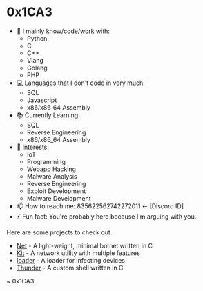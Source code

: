 # 0x1CA3

- 🔭 I mainly know/code/work with: 
  *   Python
  *   C
  *   C++
  *   Vlang
  *   Golang
  *   PHP
- 💻 Languages that I don't code in very much:
  *   SQL
  *   Javascript
  *   x86/x86_64 Assembly
- 📚 Currently Learning:
  *   SQL
  *   Reverse Engineering
  *   x86/x86_64 Assembly
- 📱 Interests:
  *   IoT
  *   Programming
  *   Webapp Hacking
  *   Malware Analysis
  *   Reverse Engineering
  *   Exploit Development
  *   Malware Development
- 📫 How to reach me: 835622562742272011 <- [Discord ID]
- ⚡ Fun fact: You're probably here because I'm arguing with you.

Here are some projects to check out.
- [Net](https://github.com/0x1CA3/Net) - A light-weight, minimal botnet written in C
- [Kit](https://github.com/0x1CA3/kit) - A network utility with multiple features
- [loader](https://github.com/0x1CA3/loader) - A loader for infecting devices
- [Thunder](https://github.com/0x1CA3/Thunder) - A custom shell written in C

~ 0x1CA3
